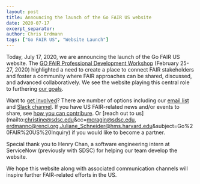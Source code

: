 ```yaml
---
layout: post
title: Announcing the launch of the Go FAIR US website
date: 2020-07-17
excerpt_separator: 
author: Chris Erdmann
tags: ["Go FAIR US", "Website Launch"]
---
```


Today, July 17, 2020, we are announcing the launch of the Go FAIR US website. The [GO FAIR Professional Development Workshop](https://uc3.cdlib.org/2020/04/17/advancing-fair-and-go-fair-in-the-u-s-notes-from-the-workshop/) (February 25-27, 2020) highlighted a need to create a place to connect FAIR stakeholders and foster a community where FAIR approaches can be shared, discussed, and advanced collaboratively. We see the website playing this central role to furthering [our goals](https://go-fair-us.github.io/about/).

Want to [get involved](https://go-fair-us.github.io/get-involved/)? There are number of options including our [email list](https://groups.google.com/forum/#!forum/gofairus) and [Slack channel](https://join.slack.com/t/gofair/signup). If you have US FAIR-related news and/or events to share, see [how you can contribure](https://github.com/go-fair-us/go-fair-us.github.io/blob/master/_drafts/contributing-instructions.md). Or [reach out to us](mailto:christine@sdsc.edu&cc=mcragin@sdsc.edu, erdmannc@renci.org,Juliane_Schneider@hms.harvard.edu&subject=Go%20FAIR%20US%20Inquiry) if you would like to become a partner. 

Special thank you to Henry Chan, a software engineering intern at ServiceNow (previously with SDSC) for helping our team develop the website. 

We hope this website along with associated communication channels will inspire further FAIR-related efforts in the US.
